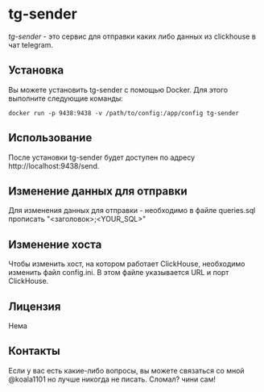 # tg-sender
_tg-sender_ - это сервис для отправки каких либо данных из clickhouse в чат telegram.

## Установка

Вы можете установить tg-sender с помощью Docker. Для этого выполните следующие команды:

```docker build -t tg-sender .
docker run -p 9438:9438 -v /path/to/config:/app/config tg-sender
```
## Использование
После установки tg-sender будет доступен по адресу http://localhost:9438/send.

## Изменение данных для отправки
Для изменения данных для отправки - необходимо в файле queries.sql прописать "<заголовок>;<YOUR_SQL>"

## Изменение хоста
Чтобы изменить хост, на котором работает ClickHouse, необходимо изменить файл config.ini. В этом файле указывается URL и порт ClickHouse.

## Лицензия
Нема

## Контакты
Если у вас есть какие-либо вопросы, вы можете связаться со мной @koala1101
но лучше никогда не писать. Сломал? чини сам!